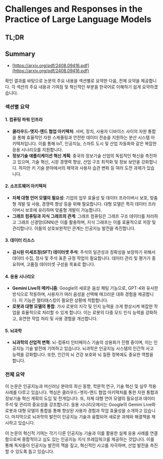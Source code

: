 # Challenges and Responses in the Practice of Large Language Models
## TL;DR
## Summary
- [https://arxiv.org/pdf/2408.09416.pdf](https://arxiv.org/pdf/2408.09416.pdf)

확인 결과를 바탕으로 논문의 주요 내용을 섹션별로 요약한 다음, 전체 요약을 제공합니다. 각 섹션의 주요 내용과 기여점 및 혁신적인 부분을 한국어로 이해하기 쉽게 요약하겠습니다.

### 섹션별 요약

#### 1. 컴퓨팅 파워 인프라
- **클라우드-엣지-엔드 협업 아키텍처**: 서버, 장치, 사용자 디바이스 사이의 자원 통합을 통해 효율적인 자원 스케줄링과 안전한 데이터 전송을 지원하는 분산 시스템 아키텍처입니다. 이를 통해 IoT, 인공지능, 스마트 도시 및 산업 자동화와 같은 복잡한 응용 시나리오를 지원합니다.
- **정보기술 애플리케이션 혁신 계획**: 중국의 정보기술 산업의 독립적인 혁신을 촉진하고 있으며, 기술 혁신, 시장 경쟁력 향상, 산업 구조 최적화 및 정보 보안을 강화합니다. 하지만 키 기술 분야에서의 제약과 사용자 습관 변화 등 여러 도전 과제가 있습니다.

#### 2. 소프트웨어 아키텍처
- **자체 대형 언어 모델의 필요성**: 기업의 업무 효율성 및 데이터 프라이버시 보호, 맞춤형 개발 및 사용, 경쟁력 향상 등을 위해 필요합니다. 대형 모델은 특히 데이터 프라이버시 보호에 유리하며 맞춤형 개발이 가능합니다.
- **그래프 컴퓨팅과 지식 그래프의 관계**: 그래프 컴퓨팅은 그래프 구조 데이터를 처리하고 그래프 신경망(GNN)은 이를 활용하며, 지식 그래프는 이를 효율적으로 저장 및 관리합니다. 이들의 상호보완적인 관계는 인공지능 발전을 촉진합니다.

#### 3. 데이터 리소스
- **감시된 미세조정(SFT) 데이터셋 주석**: 주석의 일관성과 정확성을 보장하기 위해서 데이터 수집, 정사 및 주석 표준 규정 작업이 필요합니다. 데이터 관리 및 평가가 중요하며, 고품질 데이터셋 구성을 목표로 합니다.

#### 4. 응용 시나리오
- **Gemini Live의 메커니즘**: Google의 새로운 음성 채팅 기능으로, GPT-4와 유사한 방식으로 작동하며, 사용자가 여러 음성을 선택해 매끄러운 대화 경험을 제공합니다. 이 기능은 멀티태스킹이 필요한 상황에 적합합니다.
- **로봇과 대형 모델의 통합**: 가사 로봇의 지각 및 인지 능력을 크게 향상시켜 복잡한 작업을 효율적으로 처리할 수 있게 합니다. 이는 로봇의 다중 모드 인식 능력을 강화하고, 유연한 작업 처리 및 사용 경험을 개선합니다.

#### 5. 뇌과학
- **뇌과학의 산업적 변혁**: 뇌-컴퓨터 인터페이스 기술의 상용화가 진행 중이며, 이는 인공지능 기술 발전에 기여하고 있습니다. 뇌과학은 인공지능 시스템의 인간적 사고 능력을 강화합니다. 또한, 인간의 뇌 건강 보호와 뇌 질환 정복에도 중요한 역할을 합니다.

### 전체 요약

이 논문은 인공지능과 머신러닝 분야의 최신 동향, 학문적 연구, 기술 혁신 및 실무 적용 사례를 다루고 있습니다. 핵심은 클라우드-엣지-엔드 협업 아키텍처를 통한 자원 통합과 정보기술 혁신 계획의 도입 및 전개입니다. 또, 자체 대형 언어 모델의 필요성과 데이터 주석 및 관리의 중요성을 강조합니다. 응용 시나리오에서는 Google의 Gemini Live와 로봇과 대형 모델의 통합을 통해 향상된 사용자 경험과 작업 효율성을 소개하고 있습니다. 마지막으로 뇌과학의 발전이 인공지능 기술과 융합되어 새로운 과제와 해결책을 제시하고 있습니다.

이 논문의 혁신적 기여는 각기 다른 인공지능 기술과 이를 활용한 실제 응용 사례를 연결함으로써 종합적이고 심도 있는 인공지능 지식 프레임워크를 제공하는 것입니다. 이를 통해 독자들이 인공지능 발전의 맥을 짚고, 혁신적인 사고를 자극하며, 산업 발전을 촉진할 수 있도록 돕고 있습니다.